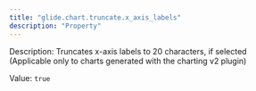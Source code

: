 ```yaml
---
title: "glide.chart.truncate.x_axis_labels"
description: "Property"
---
```


Description: Truncates x-axis labels to 20 characters, if selected (Applicable only to charts generated with the charting v2 plugin)

Value: `true`